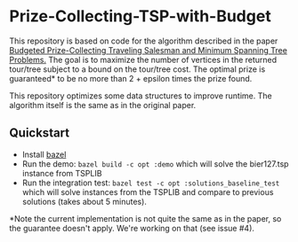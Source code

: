 # Prize-Collecting-TSP-with-Budget

This repository is based on code for the algorithm described in the paper [Budgeted Prize-Collecting Traveling Salesman and Minimum Spanning Tree Problems.](https://pubsonline.informs.org/doi/abs/10.1287/moor.2019.1002) The goal is to maximize the number of vertices in the returned tour/tree subject to a bound on the tour/tree cost. The optimal prize is guaranteed* to be no more than 2 + epsilon times the prize found.

This repository optimizes some data structures to improve runtime. The algorithm itself is the same as in the original paper.

## Quickstart
* Install [bazel](https://docs.bazel.build/versions/master/install.html)
* Run the demo: `bazel build -c opt :demo` which will solve the bier127.tsp instance from TSPLIB
* Run the integration test: `bazel test -c opt :solutions_baseline_test` which will solve instances from the TSPLIB and compare to previous solutions (takes about 5 minutes).

*Note the current implementation is not quite the same as in the paper, so the guarantee doesn't apply. We're working on that (see issue #4).
